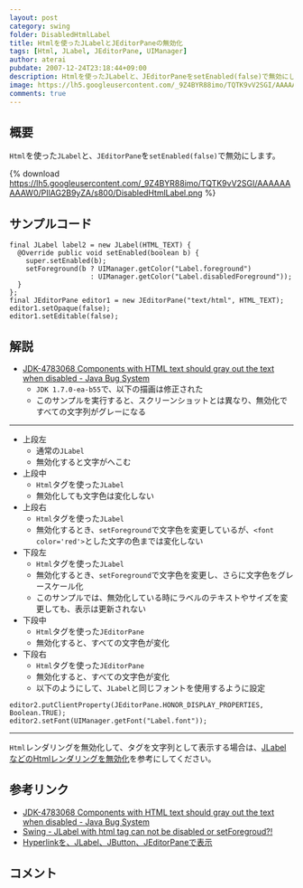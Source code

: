 ```yaml
---
layout: post
category: swing
folder: DisabledHtmlLabel
title: Htmlを使ったJLabelとJEditorPaneの無効化
tags: [Html, JLabel, JEditorPane, UIManager]
author: aterai
pubdate: 2007-12-24T23:18:44+09:00
description: Htmlを使ったJLabelと、JEditorPaneをsetEnabled(false)で無効にします。
image: https://lh5.googleusercontent.com/_9Z4BYR88imo/TQTK9vV2SGI/AAAAAAAAAW0/PIlAG2B9yZA/s800/DisabledHtmlLabel.png
comments: true
---
```

## 概要
`Html`を使った`JLabel`と、`JEditorPane`を`setEnabled(false)`で無効にします。

{% download https://lh5.googleusercontent.com/_9Z4BYR88imo/TQTK9vV2SGI/AAAAAAAAAW0/PIlAG2B9yZA/s800/DisabledHtmlLabel.png %}

## サンプルコード
<pre class="prettyprint"><code>final JLabel label2 = new JLabel(HTML_TEXT) {
  @Override public void setEnabled(boolean b) {
    super.setEnabled(b);
    setForeground(b ? UIManager.getColor("Label.foreground")
                    : UIManager.getColor("Label.disabledForeground"));
  }
};
final JEditorPane editor1 = new JEditorPane("text/html", HTML_TEXT);
editor1.setOpaque(false);
editor1.setEditable(false);
</code></pre>

## 解説
- [JDK-4783068 Components with HTML text should gray out the text when disabled - Java Bug System](https://bugs.openjdk.java.net/browse/JDK-4783068)
    - `JDK 1.7.0-ea-b55`で、以下の描画は修正された
    - このサンプルを実行すると、スクリーンショットとは異なり、無効化ですべての文字列がグレーになる

<!-- dummy comment line for breaking list -->

- - - -
- 上段左
    - 通常の`JLabel`
    - 無効化すると文字がへこむ
- 上段中
    - `Html`タグを使った`JLabel`
    - 無効化しても文字色は変化しない
- 上段右
    - `Html`タグを使った`JLabel`
    - 無効化するとき、`setForeground`で文字色を変更しているが、`<font color='red'>`とした文字の色までは変化しない
- 下段左
    - `Html`タグを使った`JLabel`
    - 無効化するとき、`setForeground`で文字色を変更し、さらに文字色をグレースケール化
    - このサンプルでは、無効化している時にラベルのテキストやサイズを変更しても、表示は更新されない
- 下段中
    - `Html`タグを使った`JEditorPane`
    - 無効化すると、すべての文字色が変化
- 下段右
    - `Html`タグを使った`JEditorPane`
    - 無効化すると、すべての文字色が変化
    - 以下のようにして、`JLabel`と同じフォントを使用するように設定

<!-- dummy comment line for breaking list -->

<pre class="prettyprint"><code>editor2.putClientProperty(JEditorPane.HONOR_DISPLAY_PROPERTIES, Boolean.TRUE);
editor2.setFont(UIManager.getFont("Label.font"));
</code></pre>

- - - -
`Html`レンダリングを無効化して、タグを文字列として表示する場合は、[JLabelなどのHtmlレンダリングを無効化](https://ateraimemo.com/Swing/HtmlDisable.html)を参考にしてください。

## 参考リンク
- [JDK-4783068 Components with HTML text should gray out the text when disabled - Java Bug System](https://bugs.openjdk.java.net/browse/JDK-4783068)
- [Swing - JLabel with html tag can not be disabled or setForegroud?!](https://community.oracle.com/thread/1377943)
- [Hyperlinkを、JLabel、JButton、JEditorPaneで表示](https://ateraimemo.com/Swing/HyperlinkLabel.html)

<!-- dummy comment line for breaking list -->

## コメント
